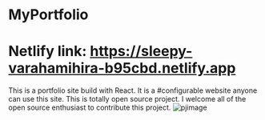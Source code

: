 # MyPortfolio
# Netlify link: https://sleepy-varahamihira-b95cbd.netlify.app
 This is a portfolio site build with React. It is a #configurable website anyone can use this site. This is totally open source project.
 I welcome all of the open source enthusiast to contribute this project.
 ![pjimage](https://user-images.githubusercontent.com/47039014/118396599-0ddc4b00-b672-11eb-90eb-72c7943ab831.jpg)

